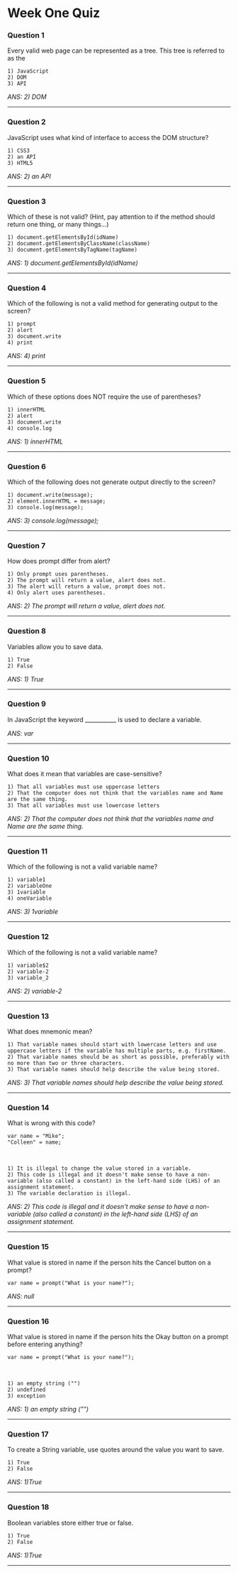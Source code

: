 # Week One Quiz

### Question 1
Every valid web page can be represented as a tree.  This tree is referred to as the

    1) JavaScript
    2) DOM
    3) API

_ANS: 2) DOM_<hr>

### Question 2
JavaScript uses what kind of interface to access the DOM structure?

    1) CSS3
    2) an API
    3) HTML5

_ANS: 2) an API_<hr>

### Question 3
Which of these is not valid?  (Hint, pay attention to if the method should return one thing, or many things...)

    1) document.getElementsById(idName)
    2) document.getElementsByClassName(className)
    3) document.getElementsByTagName(tagName)

_ANS: 1) document.getElementsById(idName)_<hr>

### Question 4
Which of the following is not a valid method for generating output to the screen?

    1) prompt
    2) alert
    3) document.write
    4) print

_ANS: 4) print_<hr>

### Question 5
Which of these options does NOT require the use of parentheses?

    1) innerHTML
    2) alert
    3) document.write
    4) console.log

_ANS: 1) innerHTML_<hr>

### Question 6
Which of the following does not generate output directly to the screen?

    1) document.write(message);
    2) element.innerHTML = message;
    3) console.log(message);

_ANS: 3) console.log(message);_<hr>

### Question 7
How does prompt differ from alert?

    1) Only prompt uses parentheses.
    2) The prompt will return a value, alert does not.
    3) The alert will return a value, prompt does not.
    4) Only alert uses parentheses.

_ANS: 2) The prompt will return a value, alert does not._<hr>

### Question 8
Variables allow you to save data.

    1) True
    2) False

_ANS: 1) True_<hr>

### Question 9
In JavaScript the keyword ___________ is used to declare a variable.

_ANS: var_<hr>

### Question 10
What does it mean that variables are case-sensitive?

    1) That all variables must use uppercase letters
    2) That the computer does not think that the variables name and Name are the same thing.
    3) That all variables must use lowercase letters

_ANS: 2) That the computer does not think that the variables name and Name are the same thing._<hr>

### Question 11
Which of the following is not a valid variable name?

    1) variable1
    2) variableOne
    3) 1variable
    4) oneVariable

_ANS: 3) 1variable_<hr>

### Question 12
Which of the following is not a valid variable name?

    1) variable$2
    2) variable-2
    3) variable_2

_ANS: 2) variable-2_<hr>

### Question 13
What does mnemonic mean?

    1) That variable names should start with lowercase letters and use uppercase letters if the variable has multiple parts, e.g. firstName.
    2) That variable names should be as short as possible, preferably with no more than two or three characters.
    3) That variable names should help describe the value being stored.

_ANS: 3) That variable names should help describe the value being stored._<hr>

### Question 14
What is wrong with this code?

    var name = "Mike";
    "Colleen" = name;
<br>

    1) It is illegal to change the value stored in a variable.
    2) This code is illegal and it doesn't make sense to have a non-variable (also called a constant) in the left-hand side (LHS) of an assignment statement.
    3) The variable declaration is illegal.

_ANS: 2) This code is illegal and it doesn't make sense to have a non-variable (also called a constant) in the left-hand side (LHS) of an assignment statement._<hr>

### Question 15
What value is stored in name if the person hits the Cancel button on a prompt?

    var name = prompt("What is your name?");

_ANS: null_<hr>

### Question 16
What value is stored in name if the person hits the Okay button on a prompt before entering anything?

    var name = prompt("What is your name?");
<br>

    1) an empty string ("")
    2) undefined
    3) exception
  
_ANS: 1) an empty string ("")_<hr>

### Question 17
To create a String variable, use quotes around the value you want to save.

    1) True
    2) False

_ANS: 1)True_<hr>

### Question 18
Boolean variables store either true or false.

    1) True
    2) False

_ANS: 1)True_<hr>






